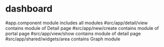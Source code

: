# dashboard
#app.component module includes all modules
#src/app/detail/view contains module of Detail page
#src/app/new/create contains module of portal page
#src/app/view/show contains module of detail page
#src/app/shared/widgets/area contains Graph module
